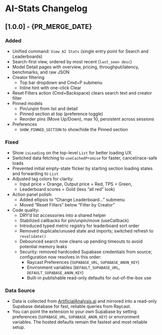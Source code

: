 # AI-Stats Changelog

## [1.0.0] - {PR_MERGE_DATE}

### Added

- Unified command: `View AI Stats` (single entry point for Search and Leaderboards)
- Search-first view, ordered by most recent (`last_seen desc`)
- Model Detail pages with overview, pricing, throughput/latency, benchmarks, and raw JSON
- Creator filtering
  - Top bar dropdown and Cmd+P submenu
  - Inline hint with one-click Clear
- Reset Filters action (Cmd+Backspace) clears search text and creator filter
- Pinned models
  - Pin/unpin from list and detail
  - Pinned section at top (preference toggle)
  - Reorder pins (Move Up/Down), max 10, persistent across sessions
- Preferences
  - `SHOW_PINNED_SECTION` to show/hide the Pinned section

### Fixed

- Show `isLoading` on the top-level `List` for better loading UX
- Switched data fetching to `useCachedPromise` for faster, cancel/race-safe loads
- Prevented initial empty-state flicker by starting section loading states and forwarding to `List`
- Adjusted tag colors for clarity:
  - Input price = Orange, Output price = Red, TPS = Green,
  - Leaderboard scores = Gold (less “all red” look)
- Action panel polish:
  - Added ellipsis to “Change Leaderboard…” submenu
  - Moved “Reset Filters” below “Filter by Creator”
- Code quality:
  - DRY’d list accessories into a shared helper
  - Stabilized callbacks for pin/unpin/move (useCallback)
  - Introduced typed metric registry for leaderboard sort order
  - Removed duplicate/unused state and imports; switched refresh to `revalidate()`
  - Debounced search now cleans up pending timeouts to avoid potential memory leaks
  - Security: removed hardcoded Supabase credentials from source; configuration now resolves in this order:
    - Raycast Preferences (`SUPABASE_URL`, `SUPABASE_ANON_KEY`)
    - Environment variables (`DEFAULT_SUPABASE_URL`, `DEFAULT_SUPABASE_ANON_KEY`)
    - Built-in publishable read-only defaults for out-of-the-box use

### Data Source

- Data is collected from [ArtificialAnalysis.ai](https://artificialanalysis.ai/) and mirrored into a read-only Supabase database for fast, reliable queries from Raycast.
- You can point the extension to your own Supabase by setting preferences (`SUPABASE_URL`, `SUPABASE_ANON_KEY`) or environment variables. The hosted defaults remain the fastest and most reliable setup.
